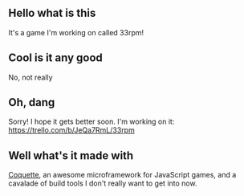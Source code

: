 ## Hello what is this

It's a game I'm working on called 33rpm!

## Cool is it any good

No, not really

## Oh, dang

Sorry! I hope it gets better soon. I'm working on it: https://trello.com/b/JeQa7RmL/33rpm

## Well what's it made with

[Coquette](http://coquette.maryrosecook.com/), an awesome microframework for JavaScript games, and a cavalade of build tools I don't really want to get into now.
